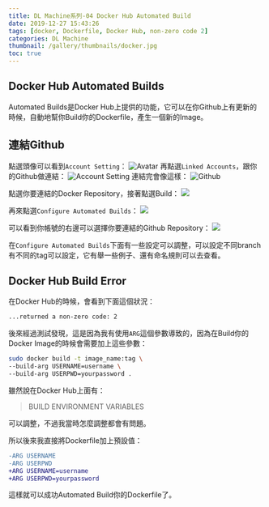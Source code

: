 ```yaml
---
title: DL Machine系列-04 Docker Hub Automated Build
date: 2019-12-27 15:43:26
tags: [docker, Dockerfile, Docker Hub, non-zero code 2]
categories: DL Machine
thumbnail: /gallery/thumbnails/docker.jpg
toc: true
---
```


## Docker Hub Automated Builds

Automated Builds是Docker Hub上提供的功能，它可以在你Github上有更新的時候，自動地幫你Build你的Dockerfile，產生一個新的Image。

<!--more-->

## 連結Github

點選頭像可以看到`Account Setting`：
![Avatar](Account_Setting.png)
再點選`Linked Accounts`，跟你的Github做連結：
![Account Setting](Linked_Accounts1.png)
連結完會像這樣：
![Github](Linked_Accounts2.png)

點選你要連結的Docker Repository，接著點選Build：
![](Build.png)

再來點選`Configure Automated Builds`：
![](Configure_Automated_Builds.png)

可以看到你帳號的右邊可以選擇你要連結的Github Repository：
![](Github_Repository.png)

在`Configure Automated Builds`下面有一些設定可以調整，可以設定不同branch有不同的tag可以設定，它有舉一些例子、還有命名規則可以去查看。

## Docker Hub Build Error

在Docker Hub的時候，會看到下面這個狀況：

```bash
...returned a non-zero code: 2
```

後來經過測試發現，這是因為我有使用`ARG`這個參數導致的，因為在Build你的Docker Image的時候會需要加上這些參數：

```bash
sudo docker build -t image_name:tag \
--build-arg USERNAME=username \
--build-arg USERPWD=yourpassword .
```

雖然說在Docker Hub上面有：

> BUILD ENVIRONMENT VARIABLES

可以調整，不過我當時怎麼調整都會有問題。

所以後來我直接將Dockerfile加上預設值：

```diff
-ARG USERNAME
-ARG USERPWD
+ARG USERNAME=username
+ARG USERPWD=yourpassword
```

這樣就可以成功Automated Build你的Dockerfile了。